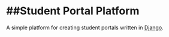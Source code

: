 ##Student Portal Platform
========
A simple platform for creating student portals written in [Django](https://www.djangoproject.com/).

